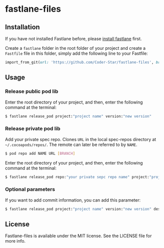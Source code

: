 # fastlane-files

## Installation

If you have not installed Fastlane before, please [install fastlane](https://docs.fastlane.tools/) first.

Create a `fastlane` folder in the root folder of your project and create a `Fastfile` file in this folder, simply add the following line to your Fastfile:

```ruby
import_from_git(url: 'https://github.com/Coder-Star/fastlane-files', branch: 'master')
```

## Usage

### Release public pod lib

Enter the root directory of your project, and then, enter the following command at the terminal:

```bash
$ fastlane release_pod project:"project name" version:"new version"
```

### Release private pod lib

Add your private spec repo. Clones `URL` in the local spec-repos directory at `~/.cocoapods/repos/`. The remote can later be referred to by `NAME`.

```bash
$ pod repo add NAME URL [BRANCH]
```

Enter the root directory of your project, and then, enter the following command at the terminal:

```bash
$ fastlane release_pod repo:"your private sepc repo name" project:"project name" version:"new version"
```

### Optional parameters

If you want to add commit information, you can add this parameter:

```bash
$ fastlane release_pod project:"project name" version:"new version" desc:"commit information"
```

## License

Fastlane-files is available under the MIT license. See the LICENSE file for more info.

